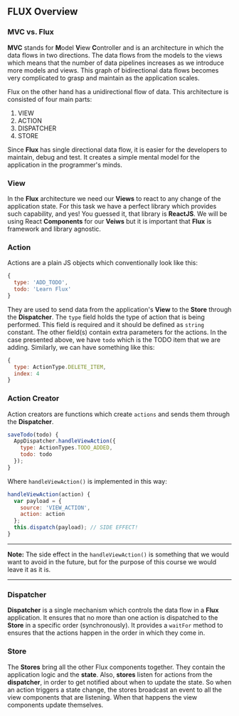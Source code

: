 ## FLUX Overview

### MVC vs. Flux

**MVC** stands for **M**odel **V**iew **C**ontroller and is an architecture in which the data flows in two directions. The data flows from the models to the views which means that the number of data pipelines increases as we introduce more models and views. This graph of bidirectional data flows becomes very complicated to grasp and maintain as the application scales.

Flux on the other hand has a unidirectional flow of data. This architecture is consisted of four main parts:

  1. VIEW
  2. ACTION
  3. DISPATCHER
  4. STORE

Since **Flux** has single directional data flow, it is easier for the developers to maintain, debug and test. It creates a simple mental model for the application in the programmer's minds.

### View
In the **Flux** architecture we need our **Views** to react to any change of the application state. For this task we have a perfect library which provides such capability, and yes! You guessed it, that library is **ReactJS**. We will be using React **Components** for our **Veiws** but it is important that **Flux** is framework and library agnostic.

### Action
Actions are a plain JS objects which conventionally look like this:

```js
{
  type: 'ADD_TODO',
  todo: 'Learn Flux'
}
```
They are used to send data from the application's **View** to the **Store** through the **Dispatcher**.
The `type` field holds the type of action that is being performed. This field is required and it should be defined as `string` constant. The other field(s) contain extra parameters for the actions. In the case presented above, we have `todo` which is the TODO item that we are adding.
Similarly, we can have something like this:

```js
{
  type: ActionType.DELETE_ITEM,
  index: 4
}
```

### Action Creator
Action creators are functions which create `actions` and sends them through the **Dispatcher**.

```js
saveTodo(todo) {
  AppDispatcher.handleViewAction({
    type: ActionTypes.TODO_ADDED,
    todo: todo
  });
}
```
Where `handleViewAction()` is implemented in this way:

```js
handleViewAction(action) {
  var payload = {
    source: 'VIEW_ACTION',
    action: action
  };
  this.dispatch(payload); // SIDE EFFECT!
}
```

---
**Note:** The side effect in the `handleViewAction()` is something that we would want to avoid in the future, but for the purpose of this course we would leave it as it is.

---

### Dispatcher
**Dispatcher** is a single mechanism which controls the data flow in a **Flux** application. It ensures that no more than one action is dispatched to the **Store** in a specific order (synchronously). It provides a `waitFor` method to ensures that the actions happen in the order in which they come in.

### Store
The **Stores** bring all the other Flux components together. They contain the application logic and the **state**.
Also, **stores** listen for actions from the **dispatcher**, in order to get notified about when to update the state. So when an action triggers a state change, the stores broadcast an event to all the view components that are listening. When that happens the view components update themselves.

